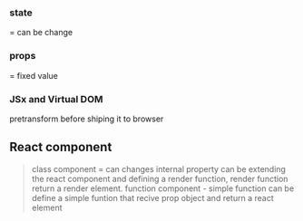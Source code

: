 ### state 
= can be change 
### props 
= fixed value

### JSx and Virtual DOM
pretransform before shiping it to browser

## React component
> class component = can changes internal property
    can be extending the react component and defining a render function, render function return a render element.
> function component - 
    simple function can be define a simple funtion that recive prop object and return a react element


